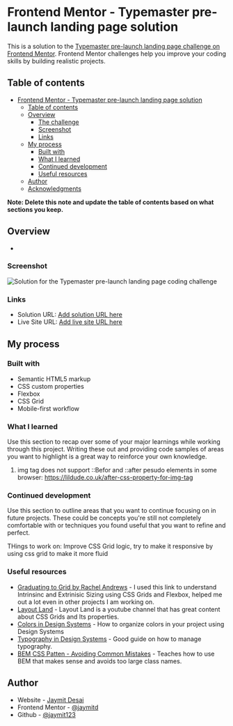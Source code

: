 # Frontend Mentor - Typemaster pre-launch landing page solution

This is a solution to the [Typemaster pre-launch landing page challenge on Frontend Mentor](). Frontend Mentor challenges help you improve your coding skills by building realistic projects.

## Table of contents

- [Frontend Mentor - Typemaster pre-launch landing page solution](#frontend-mentor---typemaster-pre-launch-landing-page-solution)
  - [Table of contents](#table-of-contents)
  - [Overview](#overview)
    - [The challenge](#the-challenge)
    - [Screenshot](#screenshot)
    - [Links](#links)
  - [My process](#my-process)
    - [Built with](#built-with)
    - [What I learned](#what-i-learned)
    - [Continued development](#continued-development)
    - [Useful resources](#useful-resources)
  - [Author](#author)
  - [Acknowledgments](#acknowledgments)

**Note: Delete this note and update the table of contents based on what sections you keep.**

## Overview
-

### Screenshot

![Solution for the Typemaster pre-launch landing page
 coding challenge](./preview.jpg)

### Links

- Solution URL: [Add solution URL here](https://your-solution-url.com)
- Live Site URL: [Add live site URL here](https://your-live-site-url.com)

## My process

### Built with

- Semantic HTML5 markup
- CSS custom properties
- Flexbox
- CSS Grid
- Mobile-first workflow



### What I learned

Use this section to recap over some of your major learnings while working through this project. Writing these out and providing code samples of areas you want to highlight is a great way to reinforce your own knowledge.

1. img tag does not support ::Befor and ::after pesudo elements in some browser:
https://lildude.co.uk/after-css-property-for-img-tag




### Continued development

Use this section to outline areas that you want to continue focusing on in future projects. These could be concepts you're still not completely comfortable with or techniques you found useful that you want to refine and perfect.

THings to work on: Improve CSS Grid logic, try to make it responsive by using css grid to make it more fluid
### Useful resources

- [Graduating to Grid by Rachel Andrews](https://www.youtube.com/watch?v=f1yM8HYv9lc&t=1414s) - I used this link to understand Intrinsinc and Extrinisic Sizing using CSS Grids and Flexbox, helped me out a lot even in other projects I am working  on.
- [Layout Land](https://www.youtube.com/channel/UC7TizprGknbDalbHplROtag) - Layout Land is a youtube channel that has great content about CSS Grids and Its properties.
- [Colors in Design Systems](https://medium.com/codyhouse/create-your-design-system-part-3-colors-798e4729921f) - How to organize colors in your project using Design Systems
- [Typography in Design Systems](https://medium.com/codyhouse/create-your-design-system-part-2-grid-layout-aa961d59b8d6) - Good guide on how to manage typography.
- [BEM CSS Patten - Avoiding Common Mistakes](https://www.smashingmagazine.com/2016/06/battling-bem-extended-edition-common-problems-and-how-to-avoid-them/) - Teaches how to use BEM that makes sense and avoids too large class names.

## Author

- Website - [Jaymit Desai](https://www.jaymitdesai.com)
- Frontend Mentor - [@jaymitd](https://www.frontendmentor.io/profile/jaymitd)
- Github - [@jaymit123](https://github.com/jaymit123)



